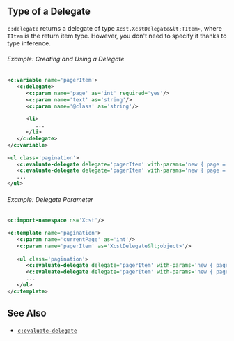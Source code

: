 ## Type of a Delegate

`c:delegate` returns a delegate of type `Xcst.XcstDelegate&lt;TItem>`, where `TItem` is the return item type. However, you don't need to specify it thanks to type inference.

<div class="note eg" markdown="1">

###### Example: Creating and Using a Delegate
```xml
<c:variable name='pagerItem'>
   <c:delegate>
      <c:param name='page' as='int' required='yes'/>
      <c:param name='text' as='string'/>
      <c:param name='@class' as='string'/>
      
      <li>
         ...
      </li>
   </c:delegate>
</c:variable>

<ul class='pagination'>
   <c:evaluate-delegate delegate='pagerItem' with-params='new { page = currentPage - 1, text = "← Previous", @class = "page-prev" }'/>
   <c:evaluate-delegate delegate='pagerItem' with-params='new { page = 1 }'/>
   ...
</ul>
```

</div>

<div class="note eg" markdown="1">

###### Example: Delegate Parameter

```xml
<c:import-namespace ns='Xcst'/>

<c:template name='pagination'>
   <c:param name='currentPage' as='int'/>
   <c:param name='pagerItem' as='XcstDelegate&lt;object>'/>
   
   <ul class='pagination'>
      <c:evaluate-delegate delegate='pagerItem' with-params='new { page = currentPage - 1, text = "← Previous", @class = "page-prev" }'/>
      <c:evaluate-delegate delegate='pagerItem' with-params='new { page = 1 }'/>
      ...
   </ul>
</c:template>
```

</div>

## See Also

- [`c:evaluate-delegate`](evaluate-delegate.html)
